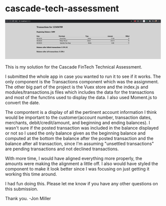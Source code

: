 # cascade-tech-assessment
![image](https://github.com/saucemills/cascade-tech-assessment/blob/master/Screen%20Shot%202020-12-10%20at%2011.50.01%20PM.png?raw=true)

This is my solution for the Cascade FinTech Technical Assessment.

I submitted the whole app in case you wanted to run it to see if it works. The only component is the Transactions component which was the assignment.
The other big part of the project is the Vuex store and the index.js and modules/transactions.js files which includes the data for the transactions and most of the functins used to display the data. I also used Moment.js to convert the date.

The compontent is a display of all the pertinent account information I think would be important to the customer(account number, transaction dates, merchants, debit/credit/amount, and beginning and ending balances). I wasn't sure if the posted transaction was included in the balance displayed or not so I used the only balance given as the beginning balance and computed at the bottom the balance after the posted transaction and the balance after all transaction, since I'm assuming "unsettled transactions" are pending transactions and not declined transactions.

With more time, I would have aligned everything more properly, the amounts were making the alignment a little off. I also would have styled the component to make it look better since I was focusing on just getting it working this time around.

I had fun doing this. Please let me know if you have any other questions on this submission.

Thank you.
-Jon Miller
